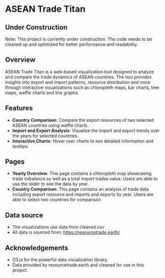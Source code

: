 # ASEAN Trade Titan

## Under Construction

Note: This project is currently under construction. The code needs to be cleaned up and optimized for better performance and readability.

## Overview

ASEAN Trade Titan is a web-based visualization tool designed to analyze and compare the trade dynamics of ASEAN countries. The tool provides insights into export and import patterns, resource distribution and more through interactive visualizations such as chloropleth maps, bar charts, tree maps, waffle charts and line graphs.

## Features

- **Country Comparison**: Compare the export resources of two selected ASEAN countries using waffle charts.
- **Import and Export Analysis**: Visualize the import and export trends over the years for selected countries.
- **Interactive Charts**: Hover over charts to see detailed information and tooltips.

## Pages

- **Yearly Overview**: This page contains a chloropleth map showcasing trade imbalance as well as a total import trades value. Users are able to use the slider to see the data by year.
- **Country Comparison**: This page contains an analysis of trade data including export resource and imports and exports by year. Users are able to select two countries for comparison

## Data source

- The visualizations use data from cleaned.csv
- All data is sourced from: https://resourcetrade.earth/

## Acknowledgements
- D3.js for the powerful data visualization library.
- Data provided by resourcetrade.earth and cleaned for use in this project. 



